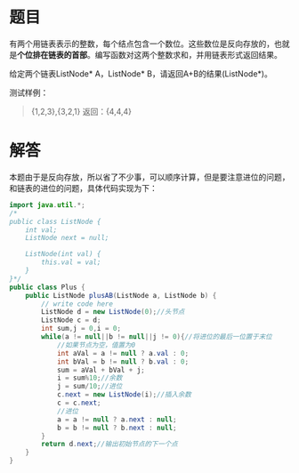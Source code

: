 # 题目
有两个用链表表示的整数，每个结点包含一个数位。这些数位是反向存放的，也就是**个位排在链表的首部**。编写函数对这两个整数求和，并用链表形式返回结果。

给定两个链表ListNode* A，ListNode* B，请返回A+B的结果(ListNode*)。

测试样例：

> {1,2,3},{3,2,1}
返回：{4,4,4}

# 解答
本题由于是反向存放，所以省了不少事，可以顺序计算，但是要注意进位的问题，和链表的进位的问题，具体代码实现为下：

```java
import java.util.*;
/*
public class ListNode {
    int val;
    ListNode next = null;

    ListNode(int val) {
        this.val = val;
    }
}*/
public class Plus {
    public ListNode plusAB(ListNode a, ListNode b) {
        // write code here
        ListNode d = new ListNode(0);//头节点
        ListNode c = d;
        int sum,j = 0,i = 0;
        while(a != null||b != null||j != 0){//将进位的最后一位置于末位
        	//如果节点为空，值置为0
            int aVal = a != null ? a.val : 0;
            int bVal = b != null ? b.val : 0;
            sum = aVal + bVal + j;
            i = sum%10;//余数
            j = sum/10;//进位
            c.next = new ListNode(i);//插入余数
            c = c.next;
            //进位
            a = a != null ? a.next : null;
            b = b != null ? b.next : null;
        }
        return d.next;//输出初始节点的下一个点
    }
}
```
